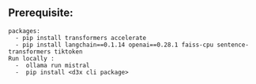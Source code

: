 
  ## Prerequisite:
    packages:
      - pip install transformers accelerate
      - pip install langchain==0.1.14 openai==0.28.1 faiss-cpu sentence-transformers tiktoken
    Run locally : 
      -  ollama run mistral
      -  pip install <d3x cli package>
